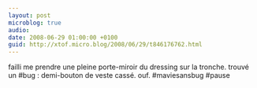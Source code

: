 ```yaml
---
layout: post
microblog: true
audio: 
date: 2008-06-29 01:00:00 +0100
guid: http://xtof.micro.blog/2008/06/29/t846176762.html
---
```

failli me prendre une pleine porte-miroir du dressing sur la tronche. trouvé un #bug : demi-bouton de veste cassé. ouf. #maviesansbug #pause
